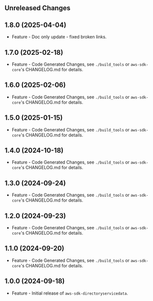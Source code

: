 Unreleased Changes
------------------

1.8.0 (2025-04-04)
------------------

* Feature - Doc only update - fixed broken links.

1.7.0 (2025-02-18)
------------------

* Feature - Code Generated Changes, see `./build_tools` or `aws-sdk-core`'s CHANGELOG.md for details.

1.6.0 (2025-02-06)
------------------

* Feature - Code Generated Changes, see `./build_tools` or `aws-sdk-core`'s CHANGELOG.md for details.

1.5.0 (2025-01-15)
------------------

* Feature - Code Generated Changes, see `./build_tools` or `aws-sdk-core`'s CHANGELOG.md for details.

1.4.0 (2024-10-18)
------------------

* Feature - Code Generated Changes, see `./build_tools` or `aws-sdk-core`'s CHANGELOG.md for details.

1.3.0 (2024-09-24)
------------------

* Feature - Code Generated Changes, see `./build_tools` or `aws-sdk-core`'s CHANGELOG.md for details.

1.2.0 (2024-09-23)
------------------

* Feature - Code Generated Changes, see `./build_tools` or `aws-sdk-core`'s CHANGELOG.md for details.

1.1.0 (2024-09-20)
------------------

* Feature - Code Generated Changes, see `./build_tools` or `aws-sdk-core`'s CHANGELOG.md for details.

1.0.0 (2024-09-18)
------------------

* Feature - Initial release of `aws-sdk-directoryservicedata`.

